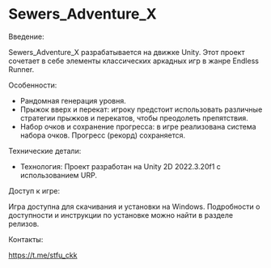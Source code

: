 # Sewers_Adventure_X
Введение:

Sewers_Adventure_X разрабатывается на движке Unity. Этот проект сочетает в себе элементы классических аркадных игр в жанре Endless Runner.

Особенности:

- Рандомная генерация уровня.
- Прыжок вверх и перекат: игроку предстоит использовать различные стратегии прыжков и перекатов, чтобы преодолеть препятствия.
- Набор очков и сохранение прогресса: в игре реализована система набора очков. Прогресс (рекорд) сохраняется.

Технические детали:

- Технология: Проект разработан на Unity 2D 2022.3.20f1 с использованием URP.

Доступ к игре:

Игра доступна для скачивания и установки на Windows. Подробности о доступности и инструкции по установке можно найти в разделе релизов.

Контакты:

https://t.me/stfu_ckk
